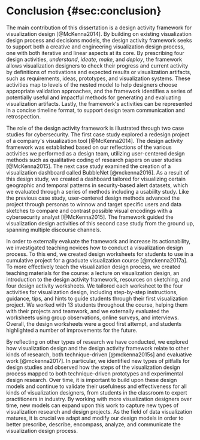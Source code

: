# Conclusion {#sec:conclusion}

The main contribution of this dissertation is a design activity framework for
visualization design [@McKenna2014]. By building on existing visualization
design process and decisions models, the design activity framework seeks to
support both a creative and engineering visualization design process, one with
both iterative and linear aspects at its core. By prescribing four
design activities, _understand_, _ideate_, _make_, and _deploy_, the framework
allows visualization designers to check their progress and current activity by
definitions of motivations and expected results or visualization artifacts, such
as requirements, ideas, prototypes, and visualization systems. These activities
map to levels of the nested model to help designers choose appropriate validation
approaches, and the framework identifies a series of potentially useful and
impactful methods for generating and evaluating visualization artifacts. Lastly,
the framework's activities can be represented in a concise timeline format, to
support design team communication and retrospection.


The role of the design activity framework is illustrated through two case
studies for cybersecurity. The first case study explored a redesign project of
a company's visualization tool [@McKenna2014]. The design activity framework was
established based on our reflections of the various activities we performed as a
design team, utilizing user-centered design methods such as qualitative coding
of research papers on user studies [@McKenna2015]. The next case study examined
the creation of a visualization dashboard called BubbleNet [@mckenna2016]. As a
result of this design study, we created a dashboard tailored for visualizing
certain geographic and temporal patterns in security-based alert datasets, which
we evaluated through a series of methods including a usabiilty study. Like the
previous case study, user-centered design methods advanced the project through
personas to winnow and target specific users and data sketches to compare and
contrast possible visual encodings with a cybersecurity analyst [@McKenna2015].
The framework guided the visualization design activities of this second case
study from the ground up, spanning multiple discourse channels.


In order to externally evaluate the framework and increase its actionability, we
investigated teaching novices how to conduct a visualization design process. To
this end, we created design worksheets for students to use in a cumulative
project for a graduate visualization course [@mckenna2017a]. To more effectively
teach the visualization design process, we created teaching materials for the
course: a lecture on visualization design, an introduction to the design
activity framework, resources on sketching, and four design activity worksheets.
We tailored each worksheet to the four activities for visualization design,
including step-by-step instructions, guidance, tips, and hints to guide students
through their first visualization project. We worked with 13 students throughout
the course, helping them with their projects and teamwork, and we externally
evaluated the worksheets using group observations, online surveys, and
interviews. Overall, the design worksheets were a good first attempt, and
students highlighted a number of improvements for the future.


By reflecting on other types of research we have conducted, we explored how
visualization design and the design activity framework relate to other kinds of
research, both technique-driven [@mckenna2015s] and evaluative work
[@mckenna2017]. In particular, we identified new types of pitfalls for design
studies and observed how the steps of the visualization design process mapped to
both technique-driven prototypes and experimental design research. Over time, it
is important to build upon these design models and continue to validate their
usefulness and effectiveness for all kinds of visualization designers, from
students in the classroom to expert practitioners in industry. By working with
more visualization designers over time, new models can expand upon this work to
capture new types of visualization research and design projects. As the field of
data visualization matures, it is crucial we adapt and modify our design models
in order to better prescribe, describe, encompass, analyze, and communicate the
visualization design process.

